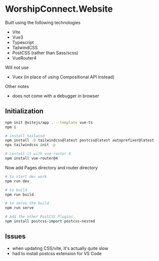 # WorshipConnect.Website

Built using the following technologies

- Vite
- Vue3
- Typescript
- TailwindCSS
- PostCSS (rather than Sass/scss)
- VueRouter4

Will not use

- Vuex (in place of using Compositional API instead)

Other notes

- does not come with a debugger in browser

## Initialization

```bash
npm init @vitejs/app . --template vue-ts
npm i 

# install tailwind
npm install -D tailwindcss@latest postcss@latest autoprefixer@latest
npx tailwindcss init -p

# install it with vue-router 4
npm install vue-router@4
```

Now add Pages directory and router directory

```bash
# to start dev work
npm run dev

# to build
npm run build

# to serve the build
npm run serve

# Add the other PostCSS Plugins
npm install postcss-import postcss-nested
```

## Issues

- when updating CSS/vite, it's actually quite slow
- had to install postcss extension for VS Code